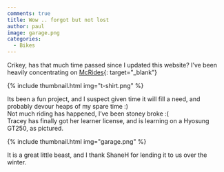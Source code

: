 ```yaml
---
comments: true
title: Wow .. forgot but not lost
author: paul
image: garage.png
categories:
  - Bikes
---
```

Crikey, has that much time passed since I updated this website? I’ve been heavily concentrating on [McRides](https://www.mcrides.co.nz){: target="_blank"}

{% include thumbnail.html img="t-shirt.png" %}

Its been a fun project, and I suspect given time it will fill a need, and probably devour heaps of my spare time :)  
Not much riding has happened, I’ve been stoney broke :(  
Tracey has finally got her learner license, and is learning on a Hyosung GT250, as pictured.  

{% include thumbnail.html img="garage.png" %}

It is a great little beast, and I thank ShaneH for lending it to us over the winter.
